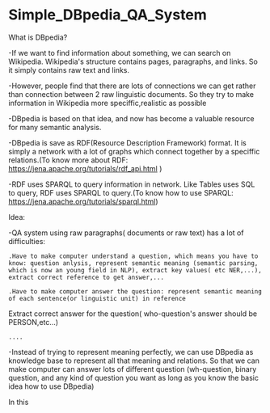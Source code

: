 # Simple_DBpedia_QA_System

What is DBpedia?

  -If we want to find information about something, we can search on Wikipedia. Wikipedia's structure contains pages, paragraphs, and links. So it simply contains raw text and links.

  -However, people find that there are lots of connections we can get rather than connection between 2 raw linguistic documents. So they try to make information in Wikipedia more speciffic,realistic as possible
  
  -DBpedia is based on that idea, and now has become a valuable resource for many semantic analysis.
  
  -DBpedia is save as RDF(Resource Description Framework) format. It is simply a network with a lot of graphs which connect together by a speciffic relations.(To know more about RDF: https://jena.apache.org/tutorials/rdf_api.html )
  
  -RDF uses SPARQL to query information in network. Like Tables uses SQL to query, RDF uses SPARQL to query.(To know how to use SPARQL: https://jena.apache.org/tutorials/sparql.html)
 
Idea:
  
  -QA system using raw paragraphs( documents or raw text) has a lot of difficulties:
  
    .Have to make computer understand a question, which means you have to know: question anlysis, represent semantic meaning (semantic parsing, which is now an young field in NLP), extract key values( etc NER,...), extract correct reference to get answer,...
    
    .Have to make computer answer the question: represent semantic meaning of each sentence(or linguistic unit) in reference
Extract correct answer for the question( who-question's answer should be PERSON,etc...)
    
    ....
    
  -Instead of trying to represent meaning perfectly, we can use DBpedia as knowledge base to represent all that meaning and relations. So that we can make computer can answer lots of different question (wh-question, binary question, and any kind of question you want as long as you know the basic idea how to use DBpedia)

In this 
